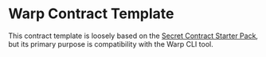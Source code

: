 # Warp Contract Template

This contract template is loosely based on the [Secret Contract Starter Pack](https://github.com/amrm121/secret-template), but its primary purpose is compatibility with the Warp CLI tool.
